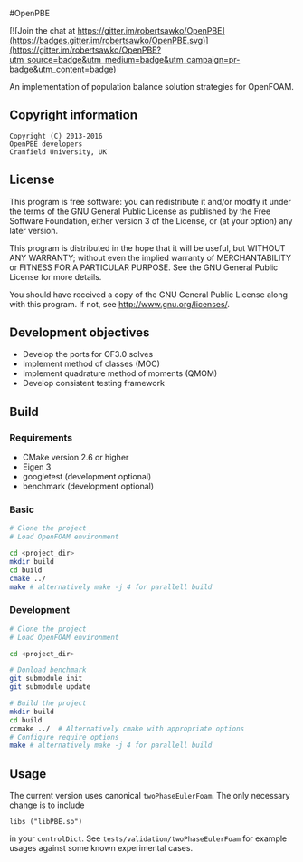 #OpenPBE

[![Join the chat at https://gitter.im/robertsawko/OpenPBE](https://badges.gitter.im/robertsawko/OpenPBE.svg)](https://gitter.im/robertsawko/OpenPBE?utm_source=badge&utm_medium=badge&utm_campaign=pr-badge&utm_content=badge)


An implementation of population balance solution strategies for OpenFOAM.

## Copyright information

    Copyright (C) 2013-2016
    OpenPBE developers
    Cranfield University, UK

## License
This program is free software: you can redistribute it and/or modify
it under the terms of the GNU General Public License as published by
the Free Software Foundation, either version 3 of the License, or
(at your option) any later version.

This program is distributed in the hope that it will be useful,
but WITHOUT ANY WARRANTY; without even the implied warranty of
MERCHANTABILITY or FITNESS FOR A PARTICULAR PURPOSE.  See the
GNU General Public License for more details.

You should have received a copy of the GNU General Public License
along with this program.  If not, see <http://www.gnu.org/licenses/>.

## Development objectives

 * Develop the ports for OF3.0 solves
 * Implement method of classes (MOC)
 * Implement quadrature method of moments (QMOM)
 * Develop consistent testing framework

## Build

### Requirements

 * CMake version 2.6 or higher
 * Eigen 3
 * googletest (development optional)
 * benchmark (development optional)


### Basic

```bash
# Clone the project
# Load OpenFOAM environment

cd <project_dir>
mkdir build
cd build
cmake ../
make # alternatively make -j 4 for parallell build
```

### Development

```bash
# Clone the project
# Load OpenFOAM environment

cd <project_dir>

# Donload benchmark
git submodule init
git submodule update 

# Build the project
mkdir build
cd build
ccmake ../  # Alternatively cmake with appropriate options
# Configure require options
make # alternatively make -j 4 for parallell build
```

## Usage

The current version uses canonical `twoPhaseEulerFoam`. The only necessary
change is to include

```
libs ("libPBE.so")
``` 
in your `controlDict`. See `tests/validation/twoPhaseEulerFoam` for example
usages against some known experimental cases.

